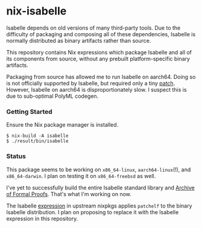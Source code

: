 # nix-isabelle

Isabelle depends on old versions of many third-party tools. Due to the difficulty of packaging and composing all of these dependencies, Isabelle is normally distributed as binary artifacts rather than source.

This repository contains Nix expressions which package Isabelle and all of its components from source, without any prebuilt platform-specific binary artifacts.

Packaging from source has allowed me to run Isabelle on aarch64. Doing so is not officially supported by Isabelle, but required only a tiny [patch](./isabelle/patches/add-platform-aarch64.patch). However, Isabelle on aarch64 is disproportionately slow. I suspect this is due to sub-optimal PolyML codegen.

### Getting Started

Ensure the Nix package manager is installed.

```
$ nix-build -A isabelle
$ ./result/bin/isabelle
```

### Status

This package seems to be working on `x86_64-linux`, `aarch64-linux`(!), and `x86_64-darwin`. I plan on testing it on `x86_64-freebsd` as well.

I've yet to successfully build the entire Isabelle standard library and [Archive of Formal Proofs](https://www.isa-afp.org/). That's what I'm working on now.

The Isabelle [expression](https://github.com/NixOS/nixpkgs/blob/master/pkgs/applications/science/logic/isabelle/default.nix) in upstream nixpkgs applies `patchelf` to the binary Isabelle distribution. I plan on proposing to replace it with the Isabelle expression in this repository.
